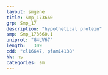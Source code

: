 ```yaml
---
layout: smgene
title: Smp_173660
grp: Smp_17
description: "hypothetical protein"
smp: Smp_173660.1
uniprot: "G4LV67"
length:   309
cdd: "cl16647, pfam14138"
kk: ns
categories: sm
---
```

